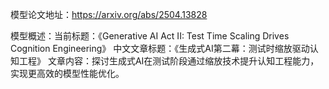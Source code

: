 模型论文地址：https://arxiv.org/abs/2504.13828

模型概述：当前标题：《Generative AI Act II: Test Time Scaling Drives Cognition Engineering》
中文文章标题：《生成式AI第二幕：测试时缩放驱动认知工程》
文章内容：探讨生成式AI在测试阶段通过缩放技术提升认知工程能力，实现更高效的模型性能优化。
